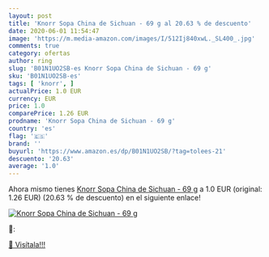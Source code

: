 ```yaml
---
layout: post
title: 'Knorr Sopa China de Sichuan - 69 g al 20.63 % de descuento'
date: 2020-06-01 11:54:47
image: 'https://m.media-amazon.com/images/I/512Ij840xwL._SL400_.jpg'
comments: true
category: ofertas
author: ring
slug: 'B01N1UO2SB-es Knorr Sopa China de Sichuan - 69 g'
sku: 'B01N1UO2SB-es'
tags: [ 'knorr', ]
actualPrice: 1.0 EUR
currency: EUR
price: 1.0
comparePrice: 1.26 EUR
prodname: 'Knorr Sopa China de Sichuan - 69 g'
country: 'es'
flag: '🇪🇸'
brand: ''
buyurl: 'https://www.amazon.es/dp/B01N1UO2SB/?tag=tolees-21'
descuento: '20.63'
average: '1.0'
---
```


Ahora mismo tienes [Knorr Sopa China de Sichuan - 69 g](https://www.amazon.es/dp/B01N1UO2SB/?tag=tolees-21) a 1.0 EUR (original: 1.26 EUR) (20.63 %  de descuento) en el siguiente enlace!

[![Knorr Sopa China de Sichuan - 69 g](https://m.media-amazon.com/images/I/512Ij840xwL._SL400_.jpg)](https://www.amazon.es/dp/B01N1UO2SB/?tag=tolees-21)

🔎:


[🛒 Visítala!!!](https://www.amazon.es/dp/B01N1UO2SB/?tag=tolees-21)
